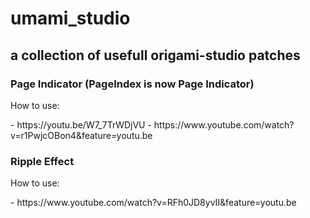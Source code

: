 # umami_studio

## a collection of usefull origami-studio patches

### Page Indicator (PageIndex is now Page Indicator)  
<p>How to use: </p>
- https://youtu.be/W7_7TrWDjVU
- https://www.youtube.com/watch?v=r1PwjcOBon4&feature=youtu.be
<br />

### Ripple Effect
<p> How to use:</p>
 - https://www.youtube.com/watch?v=RFh0JD8yvII&feature=youtu.be
